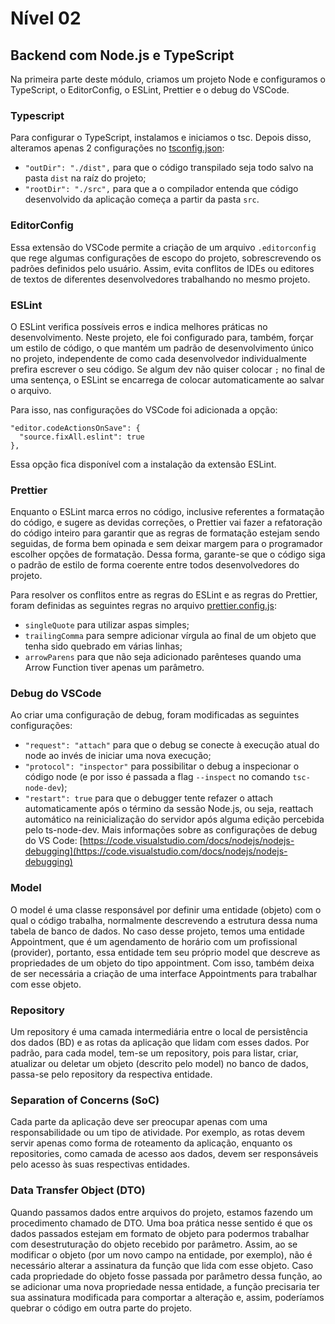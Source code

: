 # Nível 02

## Backend com Node.js e TypeScript

Na primeira parte deste módulo, criamos um projeto Node e configuramos o TypeScript, o EditorConfig, o ESLint, Prettier e o debug do VSCode.

### Typescript
Para configurar o TypeScript, instalamos e iniciamos o tsc. Depois disso, alteramos apenas 2 configurações no [tsconfig.json](/tsconfig.json):
- `"outDir": "./dist",` para que o código transpilado seja todo salvo na pasta `dist` na raíz do projeto;
- `"rootDir": "./src",` para que a o compilador entenda que código desenvolvido da aplicação começa a partir da pasta `src`.

### EditorConfig
Essa extensão do VSCode permite a criação de um arquivo `.editorconfig` que rege algumas configurações de escopo do projeto, sobrescrevendo os padrões definidos pelo usuário. Assim, evita conflitos de IDEs ou editores de textos de diferentes desenvolvedores trabalhando no mesmo projeto.

### ESLint
O ESLint verifica possíveis erros e indica melhores práticas no desenvolvimento. Neste projeto, ele foi configurado para, também, forçar um estilo de código, o que mantém um padrão de desenvolvimento único no projeto, independente de como cada desenvolvedor individualmente prefira escrever o seu código. Se algum dev não quiser colocar `;` no final de uma sentença, o ESLint se encarrega de colocar automaticamente ao salvar o arquivo.

Para isso, nas configurações do VSCode foi adicionada a opção:
```
"editor.codeActionsOnSave": {
  "source.fixAll.eslint": true
},
```
Essa opção fica disponível com a instalação da extensão ESLint.

### Prettier
Enquanto o ESLint marca erros no código, inclusive referentes a formatação do código, e sugere as devidas correções, o Prettier vai fazer a refatoração do código inteiro para garantir que as regras de formatação estejam sendo seguidas, de forma bem opinada e sem deixar margem para o programador escolher opções de formatação. Dessa forma, garante-se que o código siga o padrão de estilo de forma coerente entre todos desenvolvedores do projeto.

Para resolver os conflitos entre as regras do ESLint e as regras do Prettier, foram definidas as seguintes regras no arquivo [prettier.config.js](/prettier.config.js):
- `singleQuote` para utilizar aspas simples;
- `trailingComma` para sempre adicionar vírgula ao final de um objeto que tenha sido quebrado em várias linhas;
- `arrowParens` para que não seja adicionado parênteses quando uma Arrow Function tiver apenas um parâmetro.

### Debug do VSCode
Ao criar uma configuração de debug, foram modificadas as seguintes configurações:

- `"request": "attach"` para que o debug se conecte à execução atual do node ao invés de iniciar uma nova execução;
- `"protocol": "inspector"` para possibilitar o debug a inspecionar o código node (e por isso é passada a flag `--inspect` no comando `tsc-node-dev`);
- `"restart": true` para que o debugger tente refazer o attach automaticamente após o término da sessão Node.js, ou seja, reattach automático na reinicialização do servidor após alguma edição percebida pelo ts-node-dev.
Mais informações sobre as configurações de debug do VS Code: [https://code.visualstudio.com/docs/nodejs/nodejs-debugging](https://code.visualstudio.com/docs/nodejs/nodejs-debugging)

### Model
O model é uma classe responsável por definir uma entidade (objeto) com o qual o código trabalha, normalmente descrevendo a estrutura dessa numa tabela de banco de dados. No caso desse projeto, temos uma entidade Appointment, que é um agendamento de horário com um profissional (provider), portanto, essa entidade tem seu próprio model que descreve as propriedades de um objeto do tipo appointment. Com isso, também deixa de ser necessária a criação de uma interface Appointments para trabalhar com esse objeto.

### Repository
Um repository é uma camada intermediária entre o local de persistência dos dados (BD) e as rotas da aplicação que lidam com esses dados. Por padrão, para cada model, tem-se um repository, pois para listar, criar, atualizar ou deletar um objeto (descrito pelo model) no banco de dados, passa-se pelo repository da respectiva entidade.

### Separation of Concerns (SoC)
Cada parte da aplicação deve ser preocupar apenas com uma responsabilidade ou um tipo de atividade. Por exemplo, as rotas devem servir apenas como forma de roteamento da aplicação, enquanto os repositories, como camada de acesso aos dados, devem ser responsáveis pelo acesso às suas respectivas entidades.

### Data Transfer Object (DTO)
Quando passamos dados entre arquivos do projeto, estamos fazendo um procedimento chamado de DTO. Uma boa prática nesse sentido é que os dados passados estejam em formato de objeto para podermos trabalhar com desestruturação do objeto recebido por parâmetro. Assim, ao se modificar o objeto (por um novo campo na entidade, por exemplo), não é necessário alterar a assinatura da função que lida com esse objeto. Caso cada propriedade do objeto fosse passada por parâmetro dessa função, ao se adicionar uma nova propriedade nessa entidade, a função precisaria ter sua assinatura modificada para comportar a alteração e, assim, poderíamos quebrar o código em outra parte do projeto.
